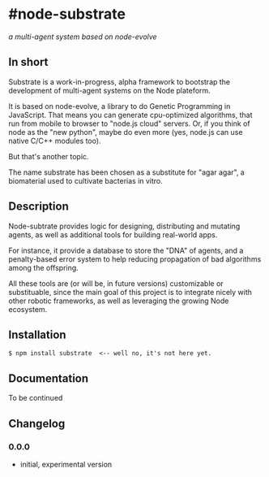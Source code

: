 #node-substrate
===============

*a multi-agent system based on node-evolve*


## In short

Substrate is a work-in-progress, alpha framework to bootstrap the development of multi-agent systems on the Node plateform. 

It is based on node-evolve, a library to do Genetic Programming in JavaScript. 
That means you can generate cpu-optimized algorithms, that run from mobile
to browser to "node.js cloud" servers. Or, if you think of node as the "new python", 
maybe do even more (yes, node.js can use native C/C++ modules too).

But that's another topic.

The name substrate has been chosen as a substitute for "agar agar", a biomaterial used to cultivate bacterias in vitro.

## Description

Node-subtrate provides logic for designing, distributing and mutating agents, as well as additional tools for building real-world apps.

For instance, it provide a database to store the "DNA" of agents, and a penalty-based error system to help reducing propagation of bad algorithms among the offspring.

All these tools are (or will be, in future versions) customizable or substituable, since the main goal of this project is to integrate nicely with other robotic frameworks, as well as leveraging the growing Node ecosystem.

## Installation

    $ npm install substrate  <-- well no, it's not here yet.

## Documentation

To be continued

## Changelog

### 0.0.0

 * initial, experimental version